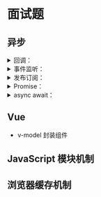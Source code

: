 # 面试题

## 异步
<details>
<summary>回调：</summary>
</details>

<details>
<summary>事件监听：</summary>
</details>

<details>
<summary>发布订阅：</summary>
</details>

<details>
<summary>Promise：</summary>

* Promise 解决了什么问题
  * 链式调用是怎么实现的？
    * .then() 和 .catch() 做了什么？
    * .then() 返回的 Promise 的决议值是怎么确定的？
  * 信任问题是怎么保障的？
    * .then() 注册的回调函数的的执行时机
      * microtasks 微任务队列  
      * miarotasks 宏任务队列
      * 每个宏任务都包含了一个微任务队列
      * 依据任务来源判断判断任务添加到哪个队列
        * 微任务来源
          * Process.nextTick
          * Promise
          * MutationObserver
          * Object.observe 
        * 宏任务来源
          * I/O 
          * setTimeout + setInterval + setImmediate
          * UI renderder
  * resolve() 决议接受到Promise会怎么处理
  * Promise.resolve() 是怎么实现的？
</details>

<details>
<summary>async await：</summary>

* 实现原理
  * 启动器
  * 生成器（状态机）
  * 遍历器 （调用生成器会生成一个遍历器）
  * 启动器会自动调用遍历器的 next 方法
  * yield 提供了暂停的功能，遍历器遇到 yield 就会暂停执行并返回返回 yield 后面的值，下一次执行 next(n) 传入的参数 `n` 会作为这个 yield 的返回值。
  * Generator 的关键在于通过异步任务的回调函数来执行遍历器的`next`方法
  * 对异步任务的处理
    * 转成 Promise 在.then() 中执行 next()
    * Thunk 将回调函数作为一个单独的参数传入 
</details>

## Vue
  
* v-model 封装组件

## JavaScript 模块机制

## 浏览器缓存机制

